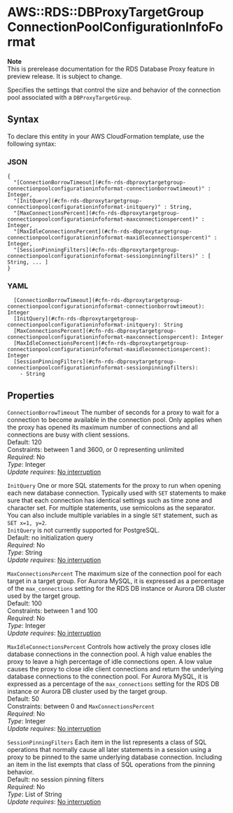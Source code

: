 # AWS::RDS::DBProxyTargetGroup ConnectionPoolConfigurationInfoFormat<a name="aws-properties-rds-dbproxytargetgroup-connectionpoolconfigurationinfoformat"></a>

**Note**  
This is prerelease documentation for the RDS Database Proxy feature in preview release\. It is subject to change\.

Specifies the settings that control the size and behavior of the connection pool associated with a `DBProxyTargetGroup`\.

## Syntax<a name="aws-properties-rds-dbproxytargetgroup-connectionpoolconfigurationinfoformat-syntax"></a>

To declare this entity in your AWS CloudFormation template, use the following syntax:

### JSON<a name="aws-properties-rds-dbproxytargetgroup-connectionpoolconfigurationinfoformat-syntax.json"></a>

```
{
  "[ConnectionBorrowTimeout](#cfn-rds-dbproxytargetgroup-connectionpoolconfigurationinfoformat-connectionborrowtimeout)" : Integer,
  "[InitQuery](#cfn-rds-dbproxytargetgroup-connectionpoolconfigurationinfoformat-initquery)" : String,
  "[MaxConnectionsPercent](#cfn-rds-dbproxytargetgroup-connectionpoolconfigurationinfoformat-maxconnectionspercent)" : Integer,
  "[MaxIdleConnectionsPercent](#cfn-rds-dbproxytargetgroup-connectionpoolconfigurationinfoformat-maxidleconnectionspercent)" : Integer,
  "[SessionPinningFilters](#cfn-rds-dbproxytargetgroup-connectionpoolconfigurationinfoformat-sessionpinningfilters)" : [ String, ... ]
}
```

### YAML<a name="aws-properties-rds-dbproxytargetgroup-connectionpoolconfigurationinfoformat-syntax.yaml"></a>

```
  [ConnectionBorrowTimeout](#cfn-rds-dbproxytargetgroup-connectionpoolconfigurationinfoformat-connectionborrowtimeout): Integer
  [InitQuery](#cfn-rds-dbproxytargetgroup-connectionpoolconfigurationinfoformat-initquery): String
  [MaxConnectionsPercent](#cfn-rds-dbproxytargetgroup-connectionpoolconfigurationinfoformat-maxconnectionspercent): Integer
  [MaxIdleConnectionsPercent](#cfn-rds-dbproxytargetgroup-connectionpoolconfigurationinfoformat-maxidleconnectionspercent): Integer
  [SessionPinningFilters](#cfn-rds-dbproxytargetgroup-connectionpoolconfigurationinfoformat-sessionpinningfilters): 
    - String
```

## Properties<a name="aws-properties-rds-dbproxytargetgroup-connectionpoolconfigurationinfoformat-properties"></a>

`ConnectionBorrowTimeout`  <a name="cfn-rds-dbproxytargetgroup-connectionpoolconfigurationinfoformat-connectionborrowtimeout"></a>
The number of seconds for a proxy to wait for a connection to become available in the connection pool\. Only applies when the proxy has opened its maximum number of connections and all connections are busy with client sessions\.  
Default: 120  
Constraints: between 1 and 3600, or 0 representing unlimited  
*Required*: No  
*Type*: Integer  
*Update requires*: [No interruption](https://docs.aws.amazon.com/AWSCloudFormation/latest/UserGuide/using-cfn-updating-stacks-update-behaviors.html#update-no-interrupt)

`InitQuery`  <a name="cfn-rds-dbproxytargetgroup-connectionpoolconfigurationinfoformat-initquery"></a>
 One or more SQL statements for the proxy to run when opening each new database connection\. Typically used with `SET` statements to make sure that each connection has identical settings such as time zone and character set\. For multiple statements, use semicolons as the separator\. You can also include multiple variables in a single `SET` statement, such as `SET x=1, y=2`\.   
 `InitQuery` is not currently supported for PostgreSQL\.  
Default: no initialization query  
*Required*: No  
*Type*: String  
*Update requires*: [No interruption](https://docs.aws.amazon.com/AWSCloudFormation/latest/UserGuide/using-cfn-updating-stacks-update-behaviors.html#update-no-interrupt)

`MaxConnectionsPercent`  <a name="cfn-rds-dbproxytargetgroup-connectionpoolconfigurationinfoformat-maxconnectionspercent"></a>
The maximum size of the connection pool for each target in a target group\. For Aurora MySQL, it is expressed as a percentage of the `max_connections` setting for the RDS DB instance or Aurora DB cluster used by the target group\.  
Default: 100  
Constraints: between 1 and 100  
*Required*: No  
*Type*: Integer  
*Update requires*: [No interruption](https://docs.aws.amazon.com/AWSCloudFormation/latest/UserGuide/using-cfn-updating-stacks-update-behaviors.html#update-no-interrupt)

`MaxIdleConnectionsPercent`  <a name="cfn-rds-dbproxytargetgroup-connectionpoolconfigurationinfoformat-maxidleconnectionspercent"></a>
 Controls how actively the proxy closes idle database connections in the connection pool\. A high value enables the proxy to leave a high percentage of idle connections open\. A low value causes the proxy to close idle client connections and return the underlying database connections to the connection pool\. For Aurora MySQL, it is expressed as a percentage of the `max_connections` setting for the RDS DB instance or Aurora DB cluster used by the target group\.   
Default: 50  
Constraints: between 0 and `MaxConnectionsPercent`   
*Required*: No  
*Type*: Integer  
*Update requires*: [No interruption](https://docs.aws.amazon.com/AWSCloudFormation/latest/UserGuide/using-cfn-updating-stacks-update-behaviors.html#update-no-interrupt)

`SessionPinningFilters`  <a name="cfn-rds-dbproxytargetgroup-connectionpoolconfigurationinfoformat-sessionpinningfilters"></a>
Each item in the list represents a class of SQL operations that normally cause all later statements in a session using a proxy to be pinned to the same underlying database connection\. Including an item in the list exempts that class of SQL operations from the pinning behavior\.  
Default: no session pinning filters  
*Required*: No  
*Type*: List of String  
*Update requires*: [No interruption](https://docs.aws.amazon.com/AWSCloudFormation/latest/UserGuide/using-cfn-updating-stacks-update-behaviors.html#update-no-interrupt)